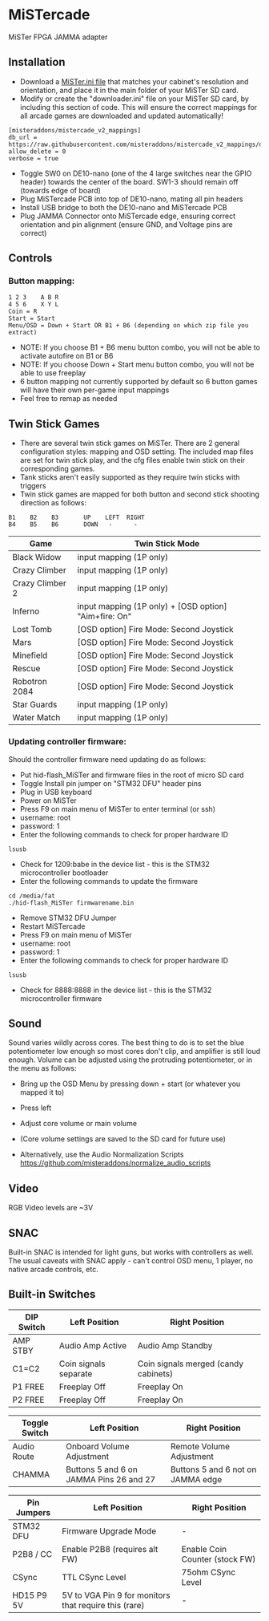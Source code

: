 # MiSTercade
 MiSTer FPGA JAMMA adapter

## Installation
* Download a [MiSTer.ini file](https://github.com/misteraddons/mister_ini/tree/main/MiSTercade%20V1) that matches your cabinet's resolution and orientation, and place it in the main folder of your MiSTer SD card.
* Modify or create the "downloader.ini" file on your MiSTer SD card, by including this section of code. This will ensure the correct mappings for all arcade games are downloaded and updated automatically!
```
[misteraddons/mistercade_v2_mappings]
db_url = https://raw.githubusercontent.com/misteraddons/mistercade_v2_mappings/db/db.json.zip
allow_delete = 0
verbose = true
```
* Toggle SW0 on DE10-nano (one of the 4 large switches near the GPIO header) towards the center of the board. SW1-3 should remain off (towards edge of board)
* Plug MiSTercade PCB into top of DE10-nano, mating all pin headers
* Install USB bridge to both the DE10-nano and MiSTercade PCB
* Plug JAMMA Connector onto MiSTercade edge, ensuring correct orientation and pin alignment (ensure GND, and Voltage pins are correct)

## Controls
### Button mapping:
``` 
1 2 3    A B R
4 5 6    X Y L
Coin = R
Start = Start
Menu/OSD = Down + Start OR B1 + B6 (depending on which zip file you extract)
```
* NOTE: If you choose B1 + B6 menu button combo, you will not be able to activate autofire on B1 or B6
* NOTE: If you choose Down + Start menu button combo, you will not be able to use freeplay 
* 6 button mapping not currently supported by default so 6 button games will have their own per-game input mappings
* Feel free to remap as needed

## Twin Stick Games
* There are several twin stick games on MiSTer. There are 2 general configuration styles: mapping and OSD setting. The included map files are set for twin stick play, and the cfg files enable twin stick on their corresponding games.
* Tank sticks aren't easily supported as they require twin sticks with triggers
* Twin stick games are mapped for both button and second stick shooting direction as follows:
```
B1    B2    B3       UP    LEFT  RIGHT
B4    B5    B6       DOWN   -      - 
```

| Game | Twin Stick Mode |
| --- | --- |
| Black Widow | input mapping (1P only) |
| Crazy Climber | input mapping (1P only) |
| Crazy Climber 2 | input mapping (1P only) |
| Inferno | input mapping (1P only) + [OSD option] "Aim+fire: On" |
| Lost Tomb | [OSD option] Fire Mode: Second Joystick |
| Mars | [OSD option] Fire Mode: Second Joystick |
| Minefield | [OSD option] Fire Mode: Second Joystick |
| Rescue | [OSD option] Fire Mode: Second Joystick |
| Robotron 2084 | [OSD option] Fire Mode: Second Joystick |
| Star Guards | input mapping (1P only) |
| Water Match | input mapping (1P only) |


### Updating controller firmware:
Should the controller firmware need updating do as follows:
* Put hid-flash_MiSTer and firmware files in the root of micro SD card
* Toggle Install pin jumper on "STM32 DFU" header pins
* Plug in USB keyboard
* Power on MiSTer
* Press F9 on main menu of MiSTer to enter terminal (or ssh)
* username: root
* password: 1
* Enter the following commands to check for proper hardware ID
```
lsusb
```
* Check for 1209:babe in the device list - this is the STM32 microcontroller bootloader
* Enter the following commands to update the firmware
```
cd /media/fat
./hid-flash_MiSTer firmwarename.bin
```
* Remove STM32 DFU Jumper
* Restart MiSTercade
* Press F9 on main menu of MiSTer
* username: root
* password: 1
* Enter the following commands to check for proper hardware ID
```
lsusb
```
* Check for 8888:8888 in the device list - this is the STM32 microcontroller firmware

## Sound
Sound varies wildly across cores. The best thing to do is to set the blue potentiometer low enough so most cores don't clip, and amplifier is still loud enough.
Volume can be adjusted using the protruding potentiometer, or in the menu as follows:
* Bring up the OSD Menu by pressing down + start (or whatever you mapped it to)
* Press left
* Adjust core volume or main volume
* (Core volume settings are saved to the SD card for future use)

* Alternatively, use the Audio Normalization Scripts https://github.com/misteraddons/normalize_audio_scripts

## Video
RGB Video levels are ~3V

## SNAC
Built-in SNAC is intended for light guns, but works with controllers as well. The usual caveats with SNAC apply - can't control OSD menu, 1 player, no native arcade controls, etc.

## Built-in Switches
| DIP Switch | Left Position | Right Position |
| --- | --- | --- |
| AMP STBY | Audio Amp Active | Audio Amp Standby |
| C1=C2 | Coin signals separate | Coin signals merged (candy cabinets) |
| P1 FREE | Freeplay Off | Freeplay On |
| P2 FREE | Freeplay Off | Freeplay On |

| Toggle Switch | Left Position | Right Position |
| --- | --- | --- |
| Audio Route | Onboard Volume Adjustment | Remote Volume Adjustment |
| CHAMMA | Buttons 5 and 6 on JAMMA Pins 26 and 27 | Buttons 5 and 6 not on JAMMA edge |


| Pin Jumpers | Left Position | Right Position |
| --- | --- | --- |
| STM32 DFU | Firmware Upgrade Mode | - |
| P2B8 / CC | Enable P2B8 (requires alt FW) | Enable Coin Counter (stock FW) |
| CSync | TTL CSync Level | 75ohm CSync Level |
| HD15 P9 5V | 5V to VGA Pin 9 for monitors that require this (rare) | - |
